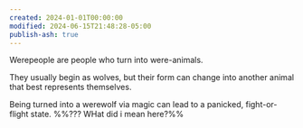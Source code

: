 ```yaml
---
created: 2024-01-01T00:00:00
modified: 2024-06-15T21:48:28-05:00
publish-ash: true
---
```

Werepeople are people who turn into were-animals.

They usually begin as wolves, but their form can change into another animal that best represents themselves.

Being turned into a werewolf via magic can lead to a panicked, fight-or-flight state.
%%??? WHat did i mean here?%%